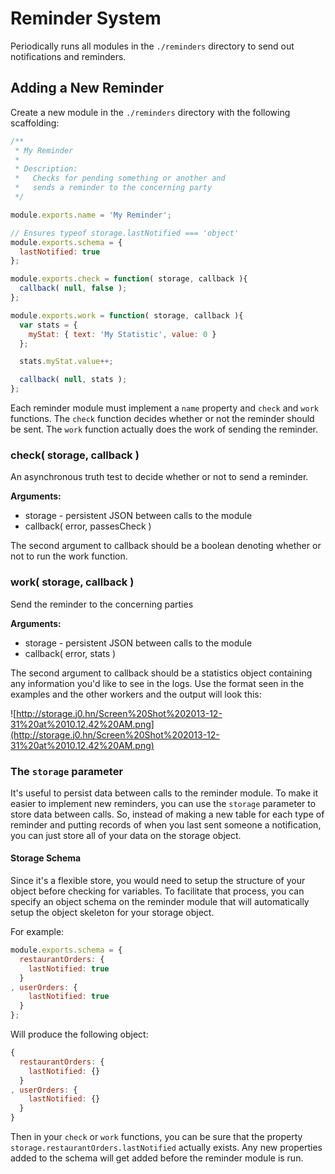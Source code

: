 # Reminder System

Periodically runs all modules in the ```./reminders``` directory to send out notifications and reminders.

## Adding a New Reminder

Create a new module in the ```./reminders``` directory with the following scaffolding:

```javascript
/**
 * My Reminder
 *
 * Description:
 *   Checks for pending something or another and
 *   sends a reminder to the concerning party
 */

module.exports.name = 'My Reminder';

// Ensures typeof storage.lastNotified === 'object'
module.exports.schema = {
  lastNotified: true
};

module.exports.check = function( storage, callback ){
  callback( null, false );
};

module.exports.work = function( storage, callback ){
  var stats = {
    myStat: { text: 'My Statistic', value: 0 }
  };

  stats.myStat.value++;

  callback( null, stats );
};
```

Each reminder module must implement a ```name``` property and ```check``` and ```work``` functions. The ```check``` function decides whether or not the reminder should be sent. The ```work``` function actually does the work of sending the reminder.

### check( storage, callback )

An asynchronous truth test to decide whether or not to send a reminder.

__Arguments:__

* storage - persistent JSON between calls to the module
* callback( error, passesCheck )

The second argument to callback should be a boolean denoting whether or not to run the work function.

### work( storage, callback )

Send the reminder to the concerning parties

__Arguments:__

* storage - persistent JSON between calls to the module
* callback( error, stats )

The second argument to callback should be a statistics object containing any information you'd like to see in the logs. Use the format seen in the examples and the other workers and the output will look this:

![http://storage.j0.hn/Screen%20Shot%202013-12-31%20at%2010.12.42%20AM.png](http://storage.j0.hn/Screen%20Shot%202013-12-31%20at%2010.12.42%20AM.png)

### The `storage` parameter

It's useful to persist data between calls to the reminder module. To make it easier to implement new reminders, you can use the `storage` parameter to store data between calls. So, instead of making a new table for each type of reminder and putting records of when you last sent someone a notification, you can just store all of your data on the storage object.

#### Storage Schema

Since it's a flexible store, you would need to setup the structure of your object before checking for variables. To facilitate that process, you can specify an object schema on the reminder module that will automatically setup the object skeleton for your storage object.

For example:

```javascript
module.exports.schema = {
  restaurantOrders: {
    lastNotified: true
  }
, userOrders: {
    lastNotified: true
  }
};
```

Will produce the following object:

```javascript
{
  restaurantOrders: {
    lastNotified: {}
  }
, userOrders: {
    lastNotified: {}
  }
}
```

Then in your ```check``` or ```work``` functions, you can be sure that the property ```storage.restaurantOrders.lastNotified``` actually exists. Any new properties added to the schema will get added before the reminder module is run.
